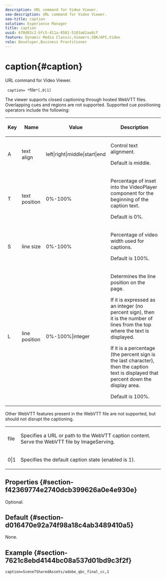 ```yaml
---
description: URL command for Video Viewer.
seo-description: URL command for Video Viewer.
seo-title: caption
solution: Experience Manager
title: caption
uuid: 670d83c2-bfc5-411a-8581-5103a62aa8cf
feature: Dynamic Media Classic,Viewers,SDK/API,Video
role: Developer,Business Practitioner
---
```


# caption{#caption}

URL command for Video Viewer.

 ` caption= *`file`*[,0|1]`

The viewer supports closed captioning through hosted WebVTT files. Overlapping cues and regions are not supported. Supported cue positioning operators include the following: 

<table id="table_62D89A06EC9E4E7983D1F26A2C85A621"> 
 <thead> 
  <tr> 
   <th colname="col1" class="entry"> <p>Key </p> </th> 
   <th colname="col2" class="entry"> <p>Name </p> </th> 
   <th colname="col3" class="entry"> <p>Value </p> </th> 
   <th colname="col4" class="entry"> <p>Description </p> </th> 
  </tr>
 </thead>
 <tbody> 
  <tr> 
   <td colname="col1"> <p> A </p> </td> 
   <td colname="col2"> <p>text align </p> </td> 
   <td colname="col3"> <p><span class="codeph"> left|right|middle|start|end</span> </p> </td> 
   <td colname="col4"> <p> Control text alignment. </p> <p>Default is <span class="codeph"> middle</span>. </p> </td> 
  </tr> 
  <tr> 
   <td colname="col1"> <p>T </p> </td> 
   <td colname="col2"> <p>text position </p> </td> 
   <td colname="col3"> <p> 0%-100% </p> </td> 
   <td colname="col4"> <p> Percentage of inset into the VideoPlayer component for the beginning of the caption text. </p> <p>Default is 0%. </p> </td> 
  </tr> 
  <tr> 
   <td colname="col1"> <p>S </p> </td> 
   <td colname="col2"> <p>line size </p> </td> 
   <td colname="col3"> <p> 0%-100% </p> </td> 
   <td colname="col4"> <p> Percentage of video width used for captions. </p> <p>Default is 100%. </p> </td> 
  </tr> 
  <tr> 
   <td colname="col1"> <p>L </p> </td> 
   <td colname="col2"> <p>line position </p> </td> 
   <td colname="col3"> <p> 0%-100%|integer </p> </td> 
   <td colname="col4"> <p> Determines the line position on the page. </p> <p>If it is expressed as an integer (no percent sign), then it is the number of lines from the top where the text is displayed. </p> <p>If it is a percentage (the percent sign is the last character), then the caption text is displayed that percent down the display area. </p> <p>Default is 100%. </p> </td> 
  </tr> 
 </tbody> 
</table>

Other WebVTT features present in the WebVTT file are not supported, but should not disrupt the captioning. 

<table id="table_A5BB1C08DA4B425DBD0356C7D3693E75"> 
 <tbody> 
  <tr> 
   <td colname="col1"> <p><span class="codeph"><span class="varname"> file</span></span> </p> </td> 
   <td colname="col2"> <p> Specifies a URL or path to the WebVTT caption content. Serve the WebVTT file by ImageServing. </p> </td> 
  </tr> 
  <tr> 
   <td colname="col1"> <p><span class="codeph"> 0|1</span> </p> </td> 
   <td colname="col2"> <p> Specifies the default caption state (enabled is <span class="codeph"> 1</span>). </p> </td> 
  </tr> 
 </tbody> 
</table>

## Properties {#section-f42369774e2740dcb399626a0e4e930e}

Optional.

## Default {#section-d016470e92a74f98a18c4ab3489410a5}

None.

## Example {#section-7621c8ebd4144bc08a537d01bd9c3f2f}

```
caption=Scene7SharedAssets/adobe_qbc_final_cc,1
```


